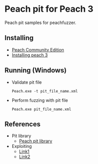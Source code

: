 Peach pit for Peach 3
=====================

Peach pit samples for peachfuzzer.

## Installing
* [Peach Community Edition](http://www.peachfuzzer.com/resources/peachcommunity/)
* [Installing peach 3](http://community.peachfuzzer.com/v3/Installation.html)


## Running (Windows)
* Validate pit file
	```
	Peach.exe -t pit_file_name.xml
	```
* Perform fuzzing with pit file
	```
	Peach.exe pit_file_name.xml
	```


## References
* Pit library
	* [Peach pit library](http://www.peachfuzzer.com/products/peach-pits/)
* Exploiting
	* [Link1](https://blog.techorganic.com/2014/05/14/from-fuzzing-to-0-day/)
	* [Link2](http://thisisdearmo.blogspot.jp/2012/01/stack-based-bof-for-hter-command-in.html)

